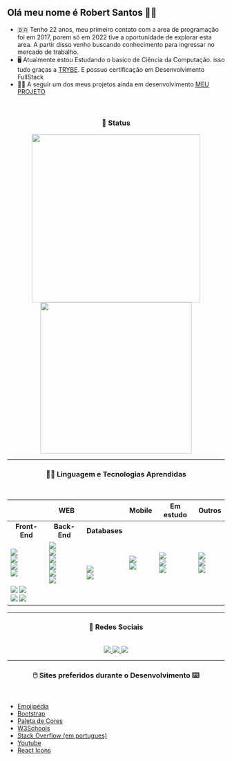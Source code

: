 ## Olá meu nome é Robert Santos 👏🏼

- 🇧🇷 Tenho 22 anos, meu primeiro contato com a area de programação foi em 2017, porem só em 2022 tive a oportunidade de explorar esta area. A partir disso venho buscando conhecimento para ingressar no mercado de trabalho.
- 🖥️ Atualmente estou Estudando o basico de Ciência da Computação. isso tudo graças a <a href="https://github.com/tryber" target="_blank">TRYBE</a>. E possuo certificação em Desenvolvimento FullStack
- 💪🏼 A seguir um dos meus projetos ainda em desenvolvimento <a href="https://robertsantos-dev.github.io/" target="_blank">MEU PROJETO</a>
<br>

<h3 align="center">🤳 Status</h3>
<div align="center">
  <img width="390px" src="https://github-readme-stats.vercel.app/api?username=RobertSantos-dev&bg_color=45,000000,030147&hide_border=true&show_icons=true&title_color=00d5ff&text_color=ffffff&icon_color=04cc5b" />
  <img width="350px" src="https://github-readme-stats.vercel.app/api/top-langs/?username=RobertSantos-dev&icon_color=04cc5b&&bg_color=45,000000,030147&text_color=ffffff&hide_border=true&title_color=00d5ff&theme_name=dracula&layout=compact" />
</div>
<hr>
  
<h3 align="center"> 👨‍💻 Linguagem e Tecnologias Aprendidas</h3>
<br>

<table align="center">
  <thead>
    <tr>
      <th colspan="3">WEB</th>
      <th rowspan="1">Mobile</th>
      <th>Em estudo</th>
      <th>Outros</th>
    </tr>
  </thead>
  <tbody>
    <tr>
      <td align="center"><strong>Front-End</strong></td>
      <td align="center"><strong>Back-End</strong</td>
      <td align="center"><strong>Databases</strong></td>
      <td rowspan="3">
        <img src="https://img.shields.io/badge/Expo-1B1F23?style=for-the-badge&logo=expo&logoColor=white" />
        </br>
        <img src="https://img.shields.io/badge/React_Native-20232A?style=for-the-badge&logo=react&logoColor=61DAFB" />
      </td>
      <td rowspan="3">
        <img src="https://img.shields.io/badge/Cypress-17202C?style=for-the-badge&logo=cypress&logoColor=white" />
        </br>
        <img src="https://img.shields.io/badge/GraphQl-E10098?style=for-the-badge&logo=graphql&logoColor=white" />
        </br>
        <img src="https://img.shields.io/badge/Selenium-43B02A?style=for-the-badge&logo=Selenium&logoColor=white" />
      </td>
      <td rowspan="3">
        <img src="https://img.shields.io/badge/Kubuntu-0079C1?style=for-the-badge&logo=kubuntu&logoColor=white" />
        </br>
        <img src="https://img.shields.io/badge/Linux-FCC624?style=for-the-badge&logo=linux&logoColor=black" />
        </br>
        <img src="https://img.shields.io/badge/VSCode-0078D4?style=for-the-badge&logo=visual%20studio%20code&logoColor=white" />
      </td>
    </tr>
    <tr>
      <td>
        <img src="https://img.shields.io/badge/HTML5-E34F26?style=for-the-badge&logo=html5&logoColor=white" />
        </br>
        <img src="https://img.shields.io/badge/CSS3-1572B6?style=for-the-badge&logo=css3&logoColor=white" />
        </br>
        <img src="https://img.shields.io/badge/React-20232A?style=for-the-badge&logo=react&logoColor=61DAFB" />
        </br>
        <img src="https://img.shields.io/badge/Redux-593D88?style=for-the-badge&logo=redux&logoColor=white" />
      </td>
      <td>
        <img src="https://img.shields.io/badge/Node.js-339933?style=for-the-badge&logo=nodedotjs&logoColor=white" />
        </br>
        <img src="https://img.shields.io/badge/Docker-2CA5E0?style=for-the-badge&logo=docker&logoColor=white" />
        </br>
        <img src="https://img.shields.io/badge/Mocha-8D6748?style=for-the-badge&logo=Mocha&logoColor=white" />
        </br>
        <img src="https://img.shields.io/badge/Express.js-000000?style=for-the-badge&logo=express&logoColor=white" />
        </br>
        <img src="https://img.shields.io/badge/chai-A30701?style=for-the-badge&logo=chai&logoColor=white" />
        </br>
        <img src="https://img.shields.io/badge/Sequelize-52B0E7?style=for-the-badge&logo=Sequelize&logoColor=white" />
      </td>
      <td colspan="1" rowspan="2">
        <img src="https://img.shields.io/badge/MySQL-005C84?style=for-the-badge&logo=mysql&logoColor=white" />
        </br>
        <img src="https://img.shields.io/badge/MongoDB-4EA94B?style=for-the-badge&logo=mongodb&logoColor=white" />
      </td>
    </tr>
    <tr>
      <td colspan="2">
        <img src="https://img.shields.io/badge/JavaScript-323330?style=for-the-badge&logo=javascript&logoColor=F7DF1E" />
        <img src="https://img.shields.io/badge/Python-FFD43B?style=for-the-badge&logo=python&logoColor=blue" />
        </br>
        <img src="https://img.shields.io/badge/TypeScript-007ACC?style=for-the-badge&logo=typescript&logoColor=white" />
        <img src="https://img.shields.io/badge/Jest-C21325?style=for-the-badge&logo=jest&logoColor=white" />
      </td>
    </tr>
  </tbody>
</table>

<hr>

 <h3 align="center">📱 Redes Sociais</h3>
 <br>
 
<div align="center">
  <a href="https://github.com/RobertSantos-dev" target="_blank">
    <img src="https://img.shields.io/badge/github-%23121011.svg?style=for-the-badge&logo=github&logoColor=white" />
  </a>
  <a href="https://www.linkedin.com/in/robert-santos-389473238" target="_blank">
    <img src="https://img.shields.io/badge/linkedin-%230077B5.svg?style=for-the-badge&logo=linkedin&logoColor=white" />
  </a>
  <a href="https://www.instagram.com/robert_saan/" target="_blank">
    <img src="https://img.shields.io/badge/Instagram-%23E4405F.svg?style=for-the-badge&logo=Instagram&logoColor=white" />
  </a>
</div>
<hr>

<h3 align="center">🖱️ Sites preferidos durante o Desenvolvimento ⌨️</h3>
<br>

<!--
  <img height="32" width="32" src="https://unpkg.com/simple-icons@v8/icons/dotenv.svg" />
  <img height="32" width="32" src="https://cdn.simpleicons.org/dotenv/ECD53F" />
-->

<!--
  <img src="https://img.shields.io/badge/Cypress-17202C?style=for-the-badge&logo=cypress&logoColor=white" />
  <img src="https://img.shields.io/badge/GraphQl-E10098?style=for-the-badge&logo=graphql&logoColor=white" />
-->

- <a href="https://emojipedia.org/">Emojipédia</a>
- <a href="https://icons.getbootstrap.com/">Bootstrap</a>
- <a href="https://paletadecores.com/">Paleta de Cores</a>
- <a href="https://www.w3schools.com/">W3Schools</a>
- <a href="https://pt.stackoverflow.com/">Stack Overflow (em portugues)</a>
- <a href="https://www.youtube.com/">Youtube</a>
- <a href="https://react-icons.github.io/react-icons/">React Icons</a>
